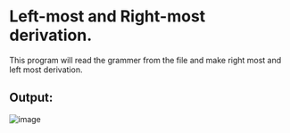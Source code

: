 # Left-most and Right-most derivation.

This program will read the grammer from the file and make right most and left most derivation.

## Output:
![image](https://user-images.githubusercontent.com/75040026/210850423-a2accc13-8670-4542-927b-62e1d9c8a4eb.png)
